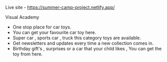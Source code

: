 
Live site - https://summer-camp-project.netlify.app/

Visual Academy

- One stop place for car toys.
- You can get your favourite car toy here.
- Super car , sports car , truck this category toys are available.
- Get newsletters and updates every time a new collection comes in.
- Birthday gift's , surprises or a car that your child likes , You can get the toy from here.
